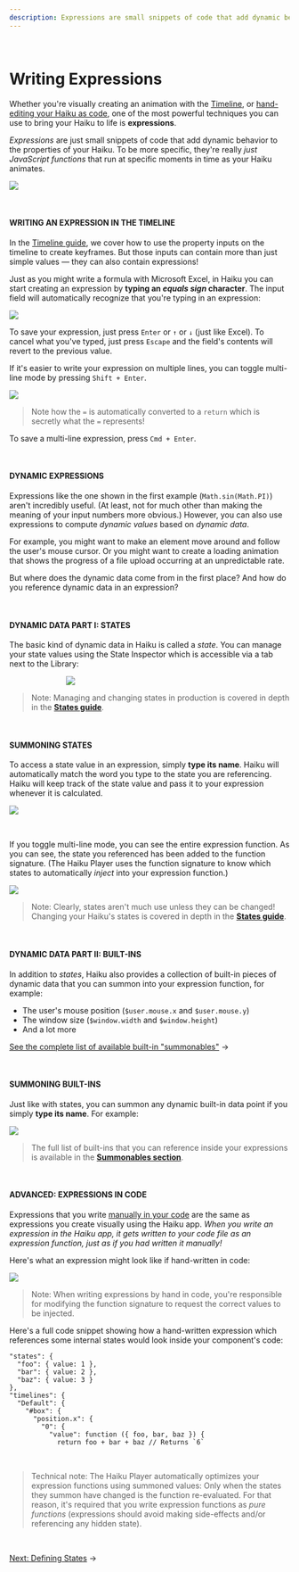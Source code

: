 ```yaml
---
description: Expressions are small snippets of code that add dynamic behaviour to your projects. Specifically, they're smart JavaScript functions that run at specific moments in time as your project animates.
---
```


<br>

# Writing Expressions

Whether you're visually creating an animation with the [Timeline](/using-haiku/creating-an-animation.md), or [hand-editing your Haiku as code](/using-haiku/advanced-editing-haiku-as-code.md), one of the most powerful techniques you can use to bring your Haiku to life is **expressions**.

_Expressions_ are just small snippets of code that add dynamic behavior to the properties of your Haiku. To be more specific, they're really _just JavaScript functions_ that run at specific moments in time as your Haiku animates.

![](/assets/expr-anim.gif)

<br>

#### WRITING AN EXPRESSION IN THE TIMELINE

In the [Timeline guide](/using-haiku/creating-an-animation.md), we cover how to use the property inputs on the timeline to create keyframes. But those inputs can contain more than just simple values — they can also contain expressions!

Just as you might write a formula with Microsoft Excel, in Haiku you can start creating an expression by **typing an _equals sign_ character**. The input field will automatically recognize that you're typing in an expression:

![](/assets/expr-00.png)

To save your expression, just press `Enter` or `↑` or `↓` (just like Excel). To cancel what you've typed, just press `Escape` and the field's contents will revert to the previous value.

If it's easier to write your expression on multiple lines, you can toggle multi-line mode by pressing `Shift + Enter`.

![](/assets/expr-multiline-00.png)

> Note how the `=` is automatically converted to a `return` which is secretly what the `=` represents!

To save a multi-line expression, press `Cmd + Enter`.

<br>

#### DYNAMIC EXPRESSIONS

Expressions like the one shown in the first example (`Math.sin(Math.PI)`) aren't incredibly useful. (At least, not for much other than making the meaning of your input numbers more obvious.) However, you can also use expressions to compute _dynamic values_ based on _dynamic data_.

For example, you might want to make an element move around and follow the user's mouse cursor. Or you might want to create a loading animation that shows the progress of a file upload occurring at an unpredictable rate.

But where does the dynamic data come from in the first place? And how do you reference dynamic data in an expression?

<br>

#### DYNAMIC DATA PART I: STATES

The basic kind of dynamic data in Haiku is called a _state_. You can manage your state values using the State Inspector which is accessible via a tab next to the Library:

<div style="width: 300px; margin: 0 auto;">
  <img src="/assets/states-ui.png"/>
</div>

> Note: Managing and changing states in production is covered in depth in the **[States guide](/using-haiku/defining-states.md)**.

<br>

#### SUMMONING STATES

To access a state value in an expression, simply **type its name**. Haiku will automatically match the word you type to the state you are referencing. Haiku will keep track of the state value and pass it to your expression whenever it is calculated.

![](/assets/expr-ui.png)

<br>

If you toggle multi-line mode, you can see the entire expression function. As you can see, the state you referenced has been added to the function signature. (The Haiku Player uses the function signature to know which states to automatically _inject_ into your expression function.)

![](/assets/expr-multiline-ui-0.png)

> Note: Clearly, states aren't much use unless they can be changed! Changing your Haiku's states is covered in depth in the **[States guide](/using-haiku/defining-states.md)**.

<br>

#### DYNAMIC DATA PART II: BUILT-INS

In addition to _states_, Haiku also provides a collection of built-in pieces of dynamic data that you can summon into your expression function, for example:

* The user's mouse position (`$user.mouse.x` and `$user.mouse.y`)
* The window size (`$window.width` and `$window.height`)
* And a lot more

[See the complete list of available built-in "summonables"](/using-haiku/summonables.md) &rarr;

<br>

#### SUMMONING BUILT-INS

Just like with states, you can summon any dynamic built-in data point if you simply **type its name**. For example:

![](/assets/expr-singleline-ui.png)

> The full list of built-ins that you can reference inside your expressions is available in the **[Summonables section](/using-haiku/summonables.md)**.

<br>

#### ADVANCED: EXPRESSIONS IN CODE

Expressions that you write [manually in your code](/using-haiku/advanced-editing-haiku-as-code.md) are the same as expressions you create visually using the Haiku app. _When you write an expression in the Haiku app, it gets written to your code file as an expression function, just as if you had written it manually!_

Here's what an expression might look like if hand-written in code:

![](/assets/expr-code-after.png)

> Note: When writing expressions by hand in code, you're responsible for modifying the function signature to request the correct values to be injected.

Here's a full code snippet showing how a hand-written expression which references some internal states would look inside your component's code:

```
"states": {
  "foo": { value: 1 },
  "bar": { value: 2 },
  "baz": { value: 3 }
},
"timelines": {
  "Default": {
    "#box": {
      "position.x": {
        "0": {
          "value": function ({ foo, bar, baz }) {
            return foo + bar + baz // Returns `6`
```

<br>

> Technical note: The Haiku Player automatically optimizes your expression functions using summoned values: Only when the states they summon have changed is the function re-evaluated. For that reason, it's required that you write expression functions as _pure functions_ (expressions should avoid making side-effects and/or referencing any hidden state).

<br>

[Next: Defining States](/using-haiku/defining-states.md) &rarr;
